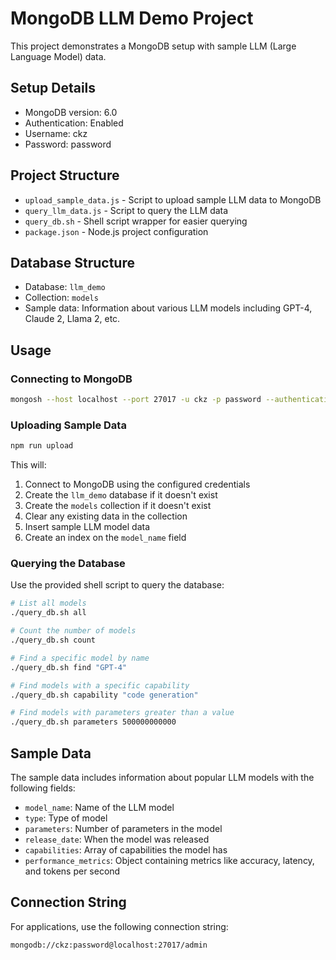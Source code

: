 # MongoDB LLM Demo Project

This project demonstrates a MongoDB setup with sample LLM (Large Language Model) data.

## Setup Details

- MongoDB version: 6.0
- Authentication: Enabled
- Username: ckz
- Password: password

## Project Structure

- `upload_sample_data.js` - Script to upload sample LLM data to MongoDB
- `query_llm_data.js` - Script to query the LLM data
- `query_db.sh` - Shell script wrapper for easier querying
- `package.json` - Node.js project configuration

## Database Structure

- Database: `llm_demo`
- Collection: `models`
- Sample data: Information about various LLM models including GPT-4, Claude 2, Llama 2, etc.

## Usage

### Connecting to MongoDB

```bash
mongosh --host localhost --port 27017 -u ckz -p password --authenticationDatabase admin
```

### Uploading Sample Data

```bash
npm run upload
```

This will:
1. Connect to MongoDB using the configured credentials
2. Create the `llm_demo` database if it doesn't exist
3. Create the `models` collection if it doesn't exist
4. Clear any existing data in the collection
5. Insert sample LLM model data
6. Create an index on the `model_name` field

### Querying the Database

Use the provided shell script to query the database:

```bash
# List all models
./query_db.sh all

# Count the number of models
./query_db.sh count

# Find a specific model by name
./query_db.sh find "GPT-4"

# Find models with a specific capability
./query_db.sh capability "code generation"

# Find models with parameters greater than a value
./query_db.sh parameters 500000000000
```

## Sample Data

The sample data includes information about popular LLM models with the following fields:
- `model_name`: Name of the LLM model
- `type`: Type of model
- `parameters`: Number of parameters in the model
- `release_date`: When the model was released
- `capabilities`: Array of capabilities the model has
- `performance_metrics`: Object containing metrics like accuracy, latency, and tokens per second

## Connection String

For applications, use the following connection string:

```
mongodb://ckz:password@localhost:27017/admin
